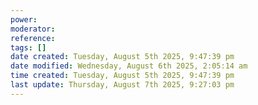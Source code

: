 ```yaml
---
power: 
moderator:
reference:
tags: []
date created: Tuesday, August 5th 2025, 9:47:39 pm
date modified: Wednesday, August 6th 2025, 2:05:14 am
time created: Tuesday, August 5th 2025, 9:47:39 pm
last update: Thursday, August 7th 2025, 9:27:03 pm
---
```

